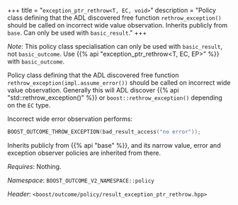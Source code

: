 +++
title = "`exception_ptr_rethrow<T, EC, void>`"
description = "Policy class defining that the ADL discovered free function `rethrow_exception()` should be called on incorrect wide value observation. Inherits publicly from `base`. Can only be used with `basic_result`."
+++

*Note*: This policy class specialisation can only be used with `basic_result`, not `basic_outcome`. Use {{% api "exception_ptr_rethrow<T, EC, EP>" %}} with `basic_outcome`.

Policy class defining that the ADL discovered free function `rethrow_exception(impl.assume_error())` should be called on incorrect wide value observation. Generally this will ADL discover {{% api "std::rethrow_exception()" %}} or `boost::rethrow_exception()` depending on the `EC` type.

Incorrect wide error observation performs:

```c++
BOOST_OUTCOME_THROW_EXCEPTION(bad_result_access("no error"));
```

Inherits publicly from {{% api "base" %}}, and its narrow value, error and exception observer policies are inherited from there.

*Requires*: Nothing.

*Namespace*: `BOOST_OUTCOME_V2_NAMESPACE::policy`

*Header*: `<boost/outcome/policy/result_exception_ptr_rethrow.hpp>`
